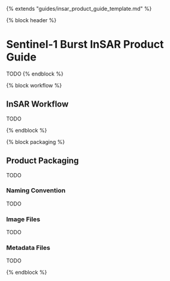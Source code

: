 {% extends "guides/insar_product_guide_template.md" %}

{% block header %}
# Sentinel-1 Burst InSAR Product Guide

TODO
{% endblock %}

{% block workflow %}
## InSAR Workflow
TODO

{% endblock %}

{% block packaging %}
## Product Packaging
TODO

### Naming Convention
TODO

### Image Files
TODO

### Metadata Files
TODO

{% endblock %}
